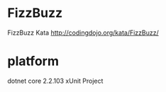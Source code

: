 # FizzBuzz
FizzBuzz Kata http://codingdojo.org/kata/FizzBuzz/

# platform
dotnet core 2.2.103
xUnit Project
